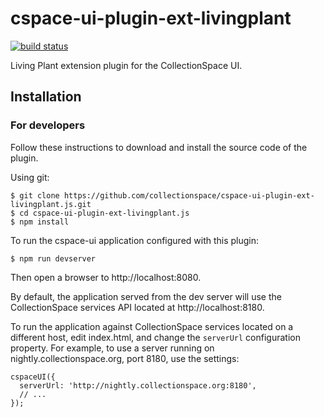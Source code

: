# cspace-ui-plugin-ext-livingplant

[![build status](https://travis-ci.org/collectionspace/cspace-ui-plugin-ext-livingplant.js.svg?branch=master)](https://travis-ci.org/collectionspace/cspace-ui-plugin-ext-livingplant.js)

Living Plant extension plugin for the CollectionSpace UI.

## Installation

### For developers

Follow these instructions to download and install the source code of the plugin.

Using git:

```
$ git clone https://github.com/collectionspace/cspace-ui-plugin-ext-livingplant.js.git
$ cd cspace-ui-plugin-ext-livingplant.js
$ npm install
```

To run the cspace-ui application configured with this plugin:

```
$ npm run devserver
```

Then open a browser to http://localhost:8080.

By default, the application served from the dev server will use the CollectionSpace services API
located at http://localhost:8180.

To run the application against CollectionSpace services located on a different host, edit
index.html, and change the `serverUrl` configuration property. For example, to use a server running
on nightly.collectionspace.org, port 8180, use the settings:

```
cspaceUI({
  serverUrl: 'http://nightly.collectionspace.org:8180',
  // ...
});
```
